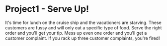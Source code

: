 # Project1 - Serve Up!
It's time for lunch on the cruise ship and the vacationers are starving. These customers are fussy and will only eat a specific type of food. Serve the right order and you'll get your tip. Mess up even one order and you'll get a customer complaint. If you rack up three customer complaints, you're fired!
